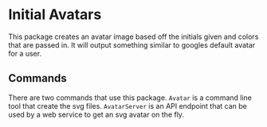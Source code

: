 # Initial Avatars
This package creates an avatar image based off the initials given and colors that are passed in. It will output something similar to googles default avatar for a user.

## Commands
There are two commands that use this package. `Avatar` is a command line tool that create the svg files. `AvatarServer` is an API endpoint that can be used by a web service to get an svg avatar on the fly.

